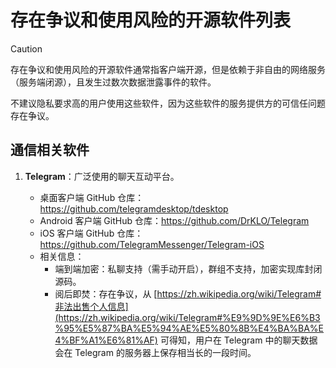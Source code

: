 # 存在争议和使用风险的开源软件列表

> [!CAUTION]
>
> 存在争议和使用风险的开源软件通常指客户端开源，但是依赖于非自由的网络服务（服务端闭源），且发生过数次数据泄露事件的软件。
>
> 不建议隐私要求高的用户使用这些软件，因为这些软件的服务提供方的可信任问题存在争议。

## 通信相关软件

1. **Telegram**：广泛使用的聊天互动平台。

   - 桌面客户端 GitHub 仓库：https://github.com/telegramdesktop/tdesktop
   - Android 客户端 GitHub 仓库：https://github.com/DrKLO/Telegram
   - iOS 客户端 GitHub 仓库：https://github.com/TelegramMessenger/Telegram-iOS
   - 相关信息：
     - 端到端加密：私聊支持（需手动开启），群组不支持，加密实现库封闭源码。
     - 阅后即焚：存在争议，从 [https://zh.wikipedia.org/wiki/Telegram#非法出售个人信息](https://zh.wikipedia.org/wiki/Telegram#%E9%9D%9E%E6%B3%95%E5%87%BA%E5%94%AE%E5%80%8B%E4%BA%BA%E4%BF%A1%E6%81%AF) 可得知，用户在 Telegram 中的聊天数据会在 Telegram 的服务器上保存相当长的一段时间。
